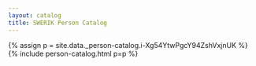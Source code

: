 ```yaml
---
layout: catalog
title: SWERIK Person Catalog
---
```

{% assign p = site.data._person-catalog.i-Xg54YtwPgcY94ZshVxjnUK %}
{% include person-catalog.html p=p %}

